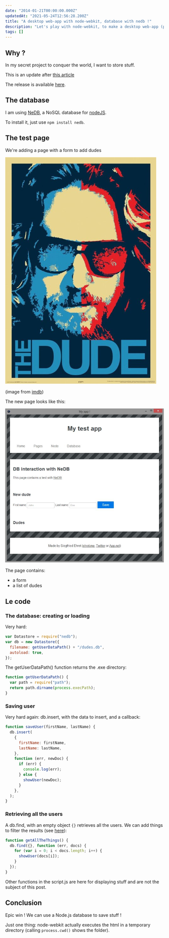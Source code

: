 ```yaml
---
date: "2014-01-21T00:00:00.000Z"
updatedAt: "2021-05-24T12:56:28.200Z"
title: "A desktop web-app with node-webkit, database with nedb !"
description: "Let's play with node-webkit, to make a desktop web-app (part 2)."
tags: []
---
```


## Why ?

In my secret project to conquer the world, I want to store stuff.

This is an update after [this article](https://ehret.me/a-desktop-web-app-with-node-webkit/)

The release is available [here](https://github.com/SiegfriedEhret/node-webkit-app/releases/tag/v0.2.0).

## The database

I am using [NeDB](https://github.com/louischatriot/nedb/), a NoSQL database for [nodeJS](http://nodejs.org/).

To install it, just use `npm install nedb`.

## The test page

We're adding a page with a form to add dudes

![The dude](../../../public/assets/contentful/6uV0HotqpIEoK45TvHJCUC/002baf7788b65102af461d95f2249a55/node_webkit_app_the_dude.jpg)

(image from [imdb](http://www.imdb.com/media/rm452582656/ch0003518/))

The new page looks like this:

![DB test app](../../../public/assets/contentful/5dkF0nd6VItUP9T53ZzSpO/8811af3562434a6f8de69ac2441e795a/node_webkit_02.jpg)

The page contains:

- a form
- a list of dudes

## Le code

### The database: creating or loading

Very hard:

```javascript
var Datastore = require("nedb");
var db = new Datastore({
  filename: getUserDataPath() + "/dudes.db",
  autoload: true,
});
```

The getUserDataPath() function returns the .exe directory:

```javascript
function getUserDataPath() {
  var path = require("path");
  return path.dirname(process.execPath);
}
```

### Saving user

Very hard again: db.insert, with the data to insert, and a callback:

```javascript
function saveUser(firstName, lastName) {
  db.insert(
    {
      firstName: firstName,
      lastName: lastName,
    },
    function (err, newDoc) {
      if (err) {
        console.log(err);
      } else {
        showUser(newDoc);
      }
    },
  );
}
```

### Retrieving all the users

A db.find, with an empty object `{}` retrieves all the users. We can add things to filter the results (see [here](https://github.com/louischatriot/nedb/#finding-documents)):

```javascript
function getAllTheThings() {
  db.find({}, function (err, docs) {
    for (var i = 0; i < docs.length; i++) {
      showUser(docs[i]);
    }
  });
}
```

Other functions in the script.js are here for displaying stuff and are not the subject of this post.

## Conclusion

Epic win ! We can use a Node.js database to save stuff !

Just one thing: node-webkit actually executes the html in a temporary directory (calling `process.cwd()` shows the folder).
